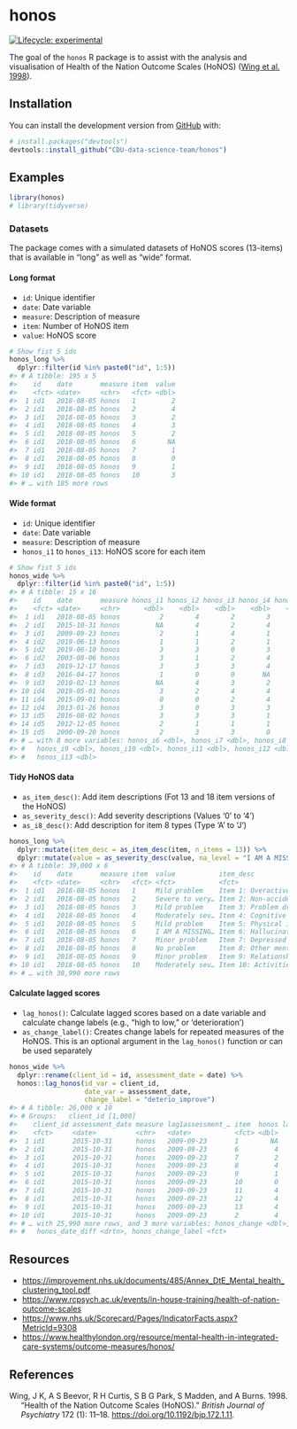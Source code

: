 
<!-- README.md is generated from README.Rmd. Please edit that file -->

# honos

<!-- badges: start -->

[![Lifecycle:
experimental](https://img.shields.io/badge/lifecycle-experimental-orange.svg)](https://www.tidyverse.org/lifecycle/#experimental)

<!-- badges: end -->

The goal of the `honos` R package is to assist with the analysis and
visualisation of Health of the Nation Outcome Scales (HoNOS) ([Wing et
al. 1998](#ref-Wing1998)).

## Installation

You can install the development version from
[GitHub](https://github.com/) with:

``` r
# install.packages("devtools")
devtools::install_github("CDU-data-science-team/honos")
```

## Examples

``` r
library(honos)
# library(tidyverse)
```

### Datasets

The package comes with a simulated datasets of HoNOS scores (13-items)
that is available in “long” as well as “wide” format.

#### Long format

-   `id`: Unique identifier
-   `date`: Date variable
-   `measure`: Description of measure
-   `item`: Number of HoNOS item
-   `value`: HoNOS score

``` r
# Show fist 5 ids
honos_long %>% 
  dplyr::filter(id %in% paste0("id", 1:5))
#> # A tibble: 195 x 5
#>    id    date       measure item  value
#>    <fct> <date>     <chr>   <fct> <dbl>
#>  1 id1   2018-08-05 honos   1         2
#>  2 id1   2018-08-05 honos   2         4
#>  3 id1   2018-08-05 honos   3         2
#>  4 id1   2018-08-05 honos   4         3
#>  5 id1   2018-08-05 honos   5         2
#>  6 id1   2018-08-05 honos   6        NA
#>  7 id1   2018-08-05 honos   7         1
#>  8 id1   2018-08-05 honos   8         0
#>  9 id1   2018-08-05 honos   9         1
#> 10 id1   2018-08-05 honos   10        3
#> # … with 185 more rows
```

#### Wide format

-   `id`: Unique identifier
-   `date`: Date variable
-   `measure`: Description of measure
-   `honos_i1` to `honos_i13`: HoNOS score for each item

``` r
# Show fist 5 ids
honos_wide %>% 
  dplyr::filter(id %in% paste0("id", 1:5))
#> # A tibble: 15 x 16
#>    id    date       measure honos_i1 honos_i2 honos_i3 honos_i4 honos_i5
#>    <fct> <date>     <chr>      <dbl>    <dbl>    <dbl>    <dbl>    <dbl>
#>  1 id1   2018-08-05 honos          2        4        2        3        2
#>  2 id1   2015-10-31 honos         NA        4        2        4        1
#>  3 id1   2009-09-23 honos          2        1        4        1        0
#>  4 id2   2019-06-13 honos          1        1        2        1        2
#>  5 id2   2019-06-10 honos          3        3        0        3        0
#>  6 id2   2003-08-06 honos          3        1        2        4       NA
#>  7 id3   2019-12-17 honos          3        3        3        4        2
#>  8 id3   2016-04-17 honos          1        0        0       NA        4
#>  9 id3   2010-02-13 honos         NA        4        3        2        2
#> 10 id4   2019-05-01 honos          3        2        4        4        4
#> 11 id4   2015-09-01 honos          0        0        2        4        2
#> 12 id4   2013-01-26 honos          3        0        3        3        3
#> 13 id5   2016-08-02 honos          3        3        3        1        3
#> 14 id5   2012-12-05 honos          2        1        1        1        3
#> 15 id5   2000-09-20 honos          2        3        3        0        4
#> # … with 8 more variables: honos_i6 <dbl>, honos_i7 <dbl>, honos_i8 <dbl>,
#> #   honos_i9 <dbl>, honos_i10 <dbl>, honos_i11 <dbl>, honos_i12 <dbl>,
#> #   honos_i13 <dbl>
```

#### Tidy HoNOS data

-   `as_item_desc()`: Add item descriptions (Fot 13 and 18 item versions
    of the HoNOS)
-   `as_severity_desc()`: Add severity descriptions (Values ‘0’ to ‘4’)
-   `as_i8_desc()`: Add description for item 8 types (Type ‘A’ to ‘J’)

``` r
honos_long %>% 
  dplyr::mutate(item_desc = as_item_desc(item, n_items = 13)) %>% 
  dplyr::mutate(value = as_severity_desc(value, na_level = "I AM A MISSING VALUE"))
#> # A tibble: 39,000 x 6
#>    id    date       measure item  value           item_desc                     
#>    <fct> <date>     <chr>   <fct> <fct>           <fct>                         
#>  1 id1   2018-08-05 honos   1     Mild problem    Item 1: Overactive, aggressiv…
#>  2 id1   2018-08-05 honos   2     Severe to very… Item 2: Non-accidental self-i…
#>  3 id1   2018-08-05 honos   3     Mild problem    Item 3: Problem drinking or d…
#>  4 id1   2018-08-05 honos   4     Moderately sev… Item 4: Cognitive problems    
#>  5 id1   2018-08-05 honos   5     Mild problem    Item 5: Physical illness or d…
#>  6 id1   2018-08-05 honos   6     I AM A MISSING… Item 6: Hallucinations and De…
#>  7 id1   2018-08-05 honos   7     Minor problem   Item 7: Depressed mood        
#>  8 id1   2018-08-05 honos   8     No problem      Item 8: Other mental and beha…
#>  9 id1   2018-08-05 honos   9     Minor problem   Item 9: Relationships         
#> 10 id1   2018-08-05 honos   10    Moderately sev… Item 10: Activities of daily …
#> # … with 38,990 more rows
```

#### Calculate lagged scores

-   `lag_honos()`: Calculate lagged scores based on a date variable and
    calculate change labels (e.g., “high to low,” or ‘deterioration’)
-   `as_change_label()`: Creates change labels for repeated measures of
    the HoNOS. This is an optional argument in the `lag_honos()`
    function or can be used separately

``` r
honos_wide %>% 
  dplyr::rename(client_id = id, assessment_date = date) %>% 
  honos::lag_honos(id_var = client_id, 
                   date_var = assessment_date, 
                   change_label = "deterio_improve")
#> # A tibble: 26,000 x 10
#> # Groups:   client_id [1,000]
#>    client_id assessment_date measure lag1assessment_… item  honos lag1honos
#>    <fct>     <date>          <chr>   <date>           <fct> <dbl>     <dbl>
#>  1 id1       2015-10-31      honos   2009-09-23       1        NA         2
#>  2 id1       2015-10-31      honos   2009-09-23       6         4         1
#>  3 id1       2015-10-31      honos   2009-09-23       7         2         4
#>  4 id1       2015-10-31      honos   2009-09-23       8         4         1
#>  5 id1       2015-10-31      honos   2009-09-23       9         1         0
#>  6 id1       2015-10-31      honos   2009-09-23       10        0         4
#>  7 id1       2015-10-31      honos   2009-09-23       11        4         0
#>  8 id1       2015-10-31      honos   2009-09-23       12        4         1
#>  9 id1       2015-10-31      honos   2009-09-23       13        4         0
#> 10 id1       2015-10-31      honos   2009-09-23       2         4         3
#> # … with 25,990 more rows, and 3 more variables: honos_change <dbl>,
#> #   honos_date_diff <drtn>, honos_change_label <fct>
```

## Resources

-   <https://improvement.nhs.uk/documents/485/Annex_DtE_Mental_health_clustering_tool.pdf>
-   <https://www.rcpsych.ac.uk/events/in-house-training/health-of-nation-outcome-scales>
-   <https://www.nhs.uk/Scorecard/Pages/IndicatorFacts.aspx?MetricId=9308>
-   <https://www.healthylondon.org/resource/mental-health-in-integrated-care-systems/outcome-measures/honos/>

## References

<div id="refs" class="references csl-bib-body hanging-indent">

<div id="ref-Wing1998" class="csl-entry">

Wing, J K, A S Beevor, R H Curtis, S B G Park, S Madden, and A Burns.
1998. “Health of the Nation Outcome Scales (HoNOS).” *British Journal of
Psychiatry* 172 (1): 11–18. <https://doi.org/10.1192/bjp.172.1.11>.

</div>

</div>
